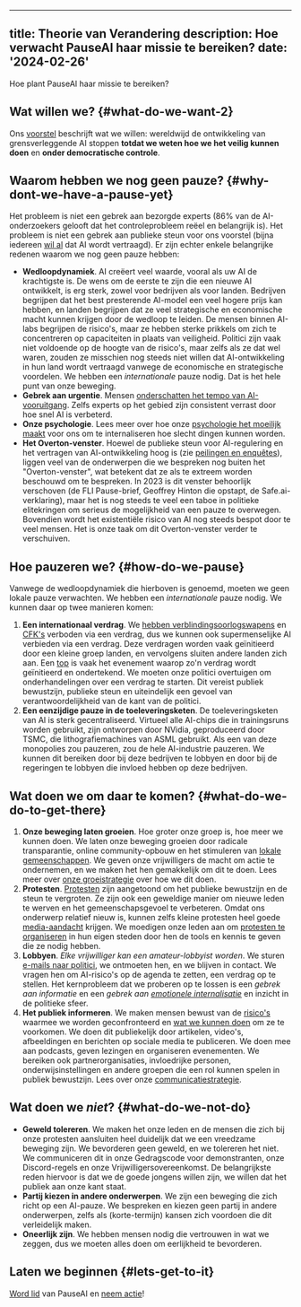 

---
title: Theorie van Verandering
description: Hoe verwacht PauseAI haar missie te bereiken?
date: '2024-02-26'
---
Hoe plant PauseAI haar missie te bereiken?

## Wat willen we? {#what-do-we-want-2}

Ons [voorstel](/proposal) beschrijft wat we willen: wereldwijd de ontwikkeling van grensverleggende AI stoppen **totdat we weten hoe we het veilig kunnen doen** en **onder democratische controle**.

## Waarom hebben we nog geen pauze? {#why-dont-we-have-a-pause-yet}

Het probleem is niet een gebrek aan bezorgde experts (86% van de AI-onderzoekers gelooft dat het controleprobleem reëel en belangrijk is).
Het probleem is niet een gebrek aan publieke steun voor ons voorstel (bijna iedereen [wil al](/polls-and-surveys) dat AI wordt vertraagd).
Er zijn echter enkele belangrijke redenen waarom we nog geen pauze hebben:

- **Wedloopdynamiek**.
  AI creëert veel waarde, vooral als uw AI de krachtigste is.
  De wens om de eerste te zijn die een nieuwe AI ontwikkelt, is erg sterk, zowel voor bedrijven als voor landen.
  Bedrijven begrijpen dat het best presterende AI-model een veel hogere prijs kan hebben, en landen begrijpen dat ze veel strategische en economische macht kunnen krijgen door de wedloop te leiden.
  De mensen binnen AI-labs begrijpen de risico's, maar ze hebben sterke prikkels om zich te concentreren op capaciteiten in plaats van veiligheid.
  Politici zijn vaak niet voldoende op de hoogte van de risico's, maar zelfs als ze dat wel waren, zouden ze misschien nog steeds niet willen dat AI-ontwikkeling in hun land wordt vertraagd vanwege de economische en strategische voordelen.
  We hebben een _internationale_ pauze nodig.
  Dat is het hele punt van onze beweging.
- **Gebrek aan urgentie**.
  Mensen [onderschatten het tempo van AI-vooruitgang](/urgency).
  Zelfs experts op het gebied zijn consistent verrast door hoe snel AI is verbeterd.
- **Onze psychologie**.
  Lees meer over hoe onze [psychologie het moeilijk maakt](/psychology-of-x-risk) voor ons om te internaliseren hoe slecht dingen kunnen worden.
- **Het Overton-venster**.
  Hoewel de publieke steun voor AI-regulering en het vertragen van AI-ontwikkeling hoog is (zie [peilingen en enquêtes](/polls-and-surveys)), liggen veel van de onderwerpen die we bespreken nog buiten het "Overton-venster", wat betekent dat ze als te extreem worden beschouwd om te bespreken. In 2023 is dit venster behoorlijk verschoven (de FLI Pause-brief, Geoffrey Hinton die opstapt, de Safe.ai-verklaring), maar het is nog steeds te veel een taboe in politieke elitekringen om serieus de mogelijkheid van een pauze te overwegen. Bovendien wordt het existentiële risico van AI nog steeds bespot door te veel mensen. Het is onze taak om dit Overton-venster verder te verschuiven.

## Hoe pauzeren we? {#how-do-we-pause}

Vanwege de wedloopdynamiek die hierboven is genoemd, moeten we geen lokale pauze verwachten.
We hebben een _internationale_ pauze nodig.
We kunnen daar op twee manieren komen:

1. **Een internationaal verdrag**. We [hebben verblindingsoorlogswapens](https://nl.wikipedia.org/wiki/Protocol_inzake_verblindingsoorlogswapens) en [CFK's](https://nl.wikipedia.org/wiki/Montreal-protocol) verboden via een verdrag, dus we kunnen ook supermenselijke AI verbieden via een verdrag. Deze verdragen worden vaak geïnitieerd door een kleine groep landen, en vervolgens sluiten andere landen zich aan. Een [top](/summit) is vaak het evenement waarop zo'n verdrag wordt geïnitieerd en ondertekend. We moeten onze politici overtuigen om onderhandelingen over een verdrag te starten. Dit vereist publiek bewustzijn, publieke steun en uiteindelijk een gevoel van verantwoordelijkheid van de kant van de politici.
2. **Een eenzijdige pauze in de toeleveringsketen**. De toeleveringsketen van AI is sterk gecentraliseerd. Virtueel alle AI-chips die in trainingsruns worden gebruikt, zijn ontworpen door NVidia, geproduceerd door TSMC, die lithografiemachines van ASML gebruikt. Als een van deze monopolies zou pauzeren, zou de hele AI-industrie pauzeren. We kunnen dit bereiken door bij deze bedrijven te lobbyen en door bij de regeringen te lobbyen die invloed hebben op deze bedrijven.

## Wat doen we om daar te komen? {#what-do-we-do-to-get-there}

1. **Onze beweging laten groeien**. Hoe groter onze groep is, hoe meer we kunnen doen. We laten onze beweging groeien door radicale transparantie, online community-opbouw en het stimuleren van [lokale gemeenschappen](/communities). We geven onze vrijwilligers de macht om actie te ondernemen, en we maken het hen gemakkelijk om dit te doen. Lees meer over [onze groeistrategie](/growth-strategy) over hoe we dit doen.
2. **Protesten**. [Protesten](/protests) zijn aangetoond om het publieke bewustzijn en de steun te vergroten. Ze zijn ook een geweldige manier om nieuwe leden te werven en het gemeenschapsgevoel te verbeteren. Omdat ons onderwerp relatief nieuw is, kunnen zelfs kleine protesten heel goede [media-aandacht](/press) krijgen. We moedigen onze leden aan om [protesten te organiseren](/organizing-a-protest) in hun eigen steden door hen de tools en kennis te geven die ze nodig hebben.
3. **Lobbyen**. _Elke vrijwilliger kan een amateur-lobbyist worden_. We sturen [e-mails naar politici](/email-builder), we ontmoeten hen, en we blijven in contact. We vragen hen om AI-risico's op de agenda te zetten, een verdrag op te stellen. Het kernprobleem dat we proberen op te lossen is een _gebrek aan informatie_ en een _gebrek aan [emotionele internalisatie](/psychology-of-x-risk)_ en inzicht in de politieke sfeer.
4. **Het publiek informeren**. We maken mensen bewust van de [risico's](/risks) waarmee we worden geconfronteerd en [wat we kunnen doen](/action) om ze te voorkomen. We doen dit publiekelijk door artikelen, video's, afbeeldingen en berichten op sociale media te publiceren. We doen mee aan podcasts, geven lezingen en organiseren evenementen. We bereiken ook partnerorganisaties, invloedrijke personen, onderwijsinstellingen en andere groepen die een rol kunnen spelen in publiek bewustzijn. Lees over onze [communicatiestrategie](/communication-strategy).

## Wat doen we _niet_? {#what-do-we-not-do}

- **Geweld tolereren**. We maken het onze leden en de mensen die zich bij onze protesten aansluiten heel duidelijk dat we een vreedzame beweging zijn. We bevorderen geen geweld, en we tolereren het niet. We communiceren dit in onze Gedragscode voor demonstranten, onze Discord-regels en onze Vrijwilligersovereenkomst. De belangrijkste reden hiervoor is dat we de goede jongens willen zijn, we willen dat het publiek aan onze kant staat.
- **Partij kiezen in andere onderwerpen**. We zijn een beweging die zich richt op een AI-pauze. We bespreken en kiezen geen partij in andere onderwerpen, zelfs als (korte-termijn) kansen zich voordoen die dit verleidelijk maken.
- **Oneerlijk zijn**. We hebben mensen nodig die vertrouwen in wat we zeggen, dus we moeten alles doen om eerlijkheid te bevorderen.

## Laten we beginnen {#lets-get-to-it}

[Word lid](/join) van PauseAI en [neem actie](/action)!